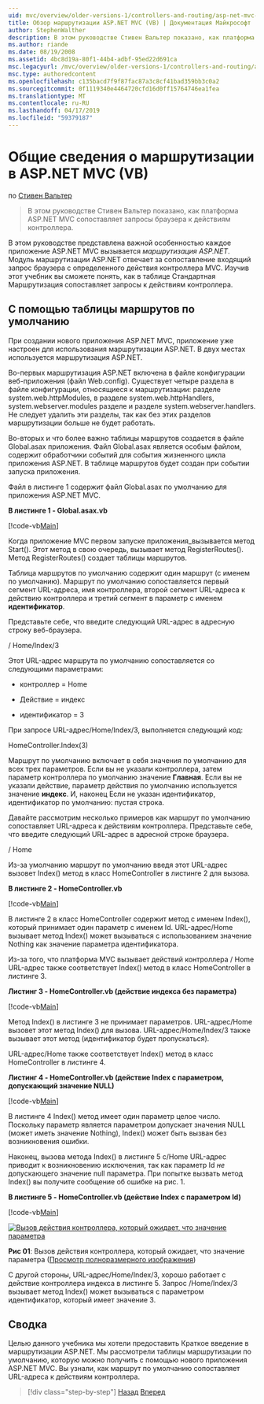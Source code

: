 ```yaml
---
uid: mvc/overview/older-versions-1/controllers-and-routing/asp-net-mvc-routing-overview-vb
title: Обзор маршрутизации ASP.NET MVC (VB) | Документация Майкрософт
author: StephenWalther
description: В этом руководстве Стивен Вальтер показано, как платформа ASP.NET MVC сопоставляет запросы браузера к действиям контроллера.
ms.author: riande
ms.date: 08/19/2008
ms.assetid: 4bc8d19a-80f1-44b4-adbf-95ed22d691ca
msc.legacyurl: /mvc/overview/older-versions-1/controllers-and-routing/asp-net-mvc-routing-overview-vb
msc.type: authoredcontent
ms.openlocfilehash: c135bacd7f9f87fac87a3c8cf41bad359bb3c0a2
ms.sourcegitcommit: 0f1119340e4464720cfd16d0ff15764746ea1fea
ms.translationtype: MT
ms.contentlocale: ru-RU
ms.lasthandoff: 04/17/2019
ms.locfileid: "59379187"
---
```

# <a name="aspnet-mvc-routing-overview-vb"></a>Общие сведения о маршрутизации в ASP.NET MVC (VB)

по [Стивен Вальтер](https://github.com/StephenWalther)

> В этом руководстве Стивен Вальтер показано, как платформа ASP.NET MVC сопоставляет запросы браузера к действиям контроллера.


В этом руководстве представлена важной особенностью каждое приложение ASP.NET MVC вызывается *маршрутизация ASP.NET*. Модуль маршрутизации ASP.NET отвечает за сопоставление входящий запрос браузера с определенного действия контроллера MVC. Изучив этот учебник вы сможете понять, как в таблице Стандартная Маршрутизация сопоставляет запросы к действиям контроллера.

## <a name="using-the-default-route-table"></a>С помощью таблицы маршрутов по умолчанию

При создании нового приложения ASP.NET MVC, приложение уже настроен для использования маршрутизации ASP.NET. В двух местах используется маршрутизация ASP.NET.

Во-первых маршрутизация ASP.NET включена в файле конфигурации веб-приложения (файл Web.config). Существует четыре раздела в файле конфигурации, относящиеся к маршрутизации: разделе system.web.httpModules, в разделе system.web.httpHandlers, system.webserver.modules разделе и разделе system.webserver.handlers. Не следует удалить эти разделы, так как без этих разделов маршрутизации больше не будет работать.

Во-вторых и что более важно таблицы маршрутов создается в файле Global.asax приложения. Файл Global.asax является особым файлом, содержит обработчики событий для события жизненного цикла приложения ASP.NET. В таблице маршрутов будет создан при событии запуска приложения.

Файл в листинге 1 содержит файл Global.asax по умолчанию для приложения ASP.NET MVC.

**В листинге 1 - Global.asax.vb**

[!code-vb[Main](asp-net-mvc-routing-overview-vb/samples/sample1.vb)]

Когда приложение MVC первом запуске приложения\_вызывается метод Start(). Этот метод в свою очередь, вызывает метод RegisterRoutes(). Метод RegisterRoutes() создает таблицы маршрутов.

Таблица маршрутов по умолчанию содержит один маршрут (с именем по умолчанию). Маршрут по умолчанию сопоставляется первый сегмент URL-адреса, имя контроллера, второй сегмент URL-адреса к действию контроллера и третий сегмент в параметр с именем **идентификатор**.

Представьте себе, что введите следующий URL-адрес в адресную строку веб-браузера.

/ Home/Index/3

Этот URL-адрес маршрута по умолчанию сопоставляется со следующими параметрами:

- контроллер = Home

- Действие = индекс

- идентификатор = 3

При запросе URL-адрес/Home/Index/3, выполняется следующий код:

HomeController.Index(3)

Маршрут по умолчанию включает в себя значения по умолчанию для всех трех параметров. Если вы не указали контроллера, затем параметр контроллера по умолчанию значение **Главная**. Если вы не указали действие, параметр действия по умолчанию используется значение **индекс**. И, наконец Если не указан идентификатор, идентификатор по умолчанию: пустая строка.

Давайте рассмотрим несколько примеров как маршрут по умолчанию сопоставляет URL-адреса к действиям контроллера. Представьте себе, что введите следующий URL-адрес в адресной строке браузера.

/ Home

Из-за умолчанию маршрут по умолчанию введя этот URL-адрес вызовет Index() метод в класс HomeController в листинге 2 для вызова.

**В листинге 2 - HomeController.vb**

[!code-vb[Main](asp-net-mvc-routing-overview-vb/samples/sample2.vb)]

В листинге 2 в класс HomeController содержит метод с именем Index(), который принимает один параметр с именем Id. URL-адрес/Home вызывает метод Index() может вызываться с использованием значение Nothing как значение параметра идентификатора.

Из-за того, что платформа MVC вызывает действий контроллера / Home URL-адрес также соответствует Index() метод в класс HomeController в листинге 3.

**Листинг 3 - HomeController.vb (действие индекса без параметра)**

[!code-vb[Main](asp-net-mvc-routing-overview-vb/samples/sample3.vb)]

Метод Index() в листинге 3 не принимает параметров. URL-адрес/Home вызовет этот метод Index() для вызова. URL-адрес/Home/Index/3 также вызывает этот метод (идентификатор будет пропускаться).

URL-адрес/Home также соответствует Index() метод в класс HomeController в листинге 4.

**Листинг 4 - HomeController.vb (действие Index с параметром, допускающий значение NULL)**

[!code-vb[Main](asp-net-mvc-routing-overview-vb/samples/sample4.vb)]

В листинге 4 Index() метод имеет один параметр целое число. Поскольку параметр является параметром допускает значения NULL (может иметь значение Nothing), Index() может быть вызван без возникновения ошибки.

Наконец, вызова метода Index() в листинге 5 с/Home URL-адрес приводит к возникновению исключения, так как параметр Id *не* допускающего значение null параметра. При попытке вызвать метод Index() вы получите сообщение об ошибке на рис. 1.

**В листинге 5 - HomeController.vb (действие Index с параметром Id)**

[!code-vb[Main](asp-net-mvc-routing-overview-vb/samples/sample5.vb)]


[![Вызов действия контроллера, который ожидает, что значение параметра](asp-net-mvc-routing-overview-vb/_static/image1.jpg)](asp-net-mvc-routing-overview-vb/_static/image1.png)

**Рис 01**: Вызов действия контроллера, который ожидает, что значение параметра ([Просмотр полноразмерного изображения](asp-net-mvc-routing-overview-vb/_static/image2.png))


С другой стороны, URL-адрес/Home/Index/3, хорошо работает с действие контроллера индекса в листинге 5. Запрос /Home/Index/3 вызывает метод Index() может вызываться с параметром идентификатор, который имеет значение 3.

## <a name="summary"></a>Сводка

Целью данного учебника мы хотели предоставить Краткое введение в маршрутизации ASP.NET. Мы рассмотрели таблицы маршрутизации по умолчанию, которую можно получить с помощью нового приложения ASP.NET MVC. Вы узнали, как маршрут по умолчанию сопоставляет URL-адреса к действиям контроллера.

> [!div class="step-by-step"]
> [Назад](creating-an-action-cs.md)
> [Вперед](understanding-action-filters-vb.md)
